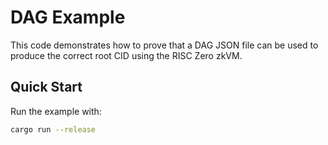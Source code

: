 # DAG Example

This code demonstrates how to prove that a DAG JSON file can be used to produce the correct root CID using the RISC Zero zkVM. 

## Quick Start

Run the example with:

```bash
cargo run --release
```

